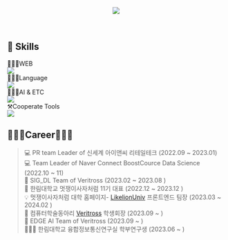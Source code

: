 <div align=center ><img src="https://readme-typing-svg.herokuapp.com?font=Oleo+Script&color=B2CABF&size=35&center=true&vCenter=true&width=404&height=53&lines=%E3%80%80%E3%80%80Hello+HwaYeong's+Github+%E3%80%80%E3%80%80"><br/><br><br> </div>


## 💪 Skills
 👩🏻‍💻WEB<br>
<img src="https://skillicons.dev/icons?i=ts,react,js,styledcomponents,vercel,jquery,html,sass &perline="/><br>
👩🏻‍💻Language<br>
<img src="https://skillicons.dev/icons?i=java,python,c &perline="/><br>
👩🏻‍💻AI & ETC <br>
<img src="https://skillicons.dev/icons?i=opencv,tensorflow,pytorch,raspberrypi,arduino, &perline="/><br>
⚒️Cooperate Tools<br>
<img src="https://skillicons.dev/icons?i=figma,github,git &perline="/><br>


## 👩🏻‍💻Career👩🏻‍💻

> 💻 PR team Leader of 신세계 아이앤씨 리테일테크 (2022.09 ~ 2023.01) <br>
> 💻 Team Leader of Naver Connect BoostCource Data Science (2022.10 ~ 11)<br>
> 🦅 SIG_DL Team of Veritross (2023.02 ~ 2023.08 ) <br>
> 🦁 한림대학교 멋쟁이사자처럼 11기 대표 (2022.12 ~ 2023.12 ) <br>
> 💡 멋쟁이사자처럼 대학 홈페이지- [LikelionUniv](https://likelion.university/) 프론트엔드 팀장 (2023.03 ~ 2024.02 )<br>
> 🦅 컴퓨터학술동아리 [Veritross](https://veritross.org/ ) 학생회장 (2023.09 ~  ) <br>
> 🦅 EDGE AI Team of Veritross (2023.09 ~  ) <br>
> 👩🏻‍🔬 한림대학교 융합정보통신연구실 학부연구생  (2023.06 ~ )<br>
    



